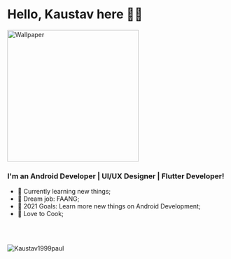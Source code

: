 # Hello, Kaustav here 👋👋
<img align="centre" height="300px" src="https://firebasestorage.googleapis.com/v0/b/chats-ec34c.appspot.com/o/android-developers.svg?alt=media&token=ed62009c-412a-4718-b117-5d53a616f53c" alt="Wallpaper"/>

### I'm an Android Developer | UI/UX Designer | Flutter Developer! 
- 🔭 Currently learning new things;
- 🦾 Dream job: FAANG;
- 🥅 2021 Goals: Learn more new things on Android Development;
- 🥘 Love to Cook;

<br /><br />
<p><img align="left" src="https://github-readme-stats.vercel.app/api/top-langs?username=Kaustav1999paul&show_icons=true&locale=en&layout=compact" alt="Kaustav1999paul" /></p>
